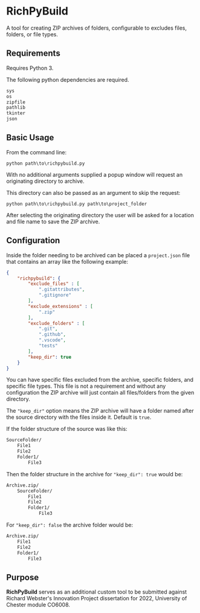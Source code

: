 # RichPyBuild

A tool for creating ZIP archives of folders, configurable to excludes files, folders, or file types.

## Requirements

Requires Python 3.

The following python dependencies are required.

```python
sys
os
zipfile
pathlib
tkinter
json
```

## Basic Usage

From the command line:
```console
python path\to\richpybuild.py
```

With no additional arguments supplied a popup window will request an originating directory to archive.

This directory can also be passed as an argument to skip the request:

```console
python path\to\richpybuild.py path\to\project_folder
```

After selecting the originating directory the user will be asked for a location and file name to save the ZIP archive.

## Configuration

Inside the folder needing to be archived can be placed a  `project.json` file that contains an array like the following example:

```json
{
    "richpybuild": {
        "exclude_files" : [
            ".gitattributes",
            ".gitignore"
        ],
        "exclude_extensions" : [
            ".zip"
        ],
        "exclude_folders" : [
            ".git",
            ".github",
            ".vscode",
            "tests"
        ],
        "keep_dir": true
    }
}
```

You can have specific files excluded from the archive, specific folders, and specific file types. This file is not a requirement and without any configuration the ZIP archive will just contain all files/folders from the given directory.

The `"keep_dir"` option means the ZIP archive will have a folder named after the source directory with the files inside it. Default is `true`.

If the folder structure of the source was like this:

```markdown
SourceFolder/
    File1
    File2
    Folder1/
        File3
```

Then the folder structure in the archive for `"keep_dir": true` would be:

```markdown
Archive.zip/
    SourceFolder/
        File1
        File2
        Folder1/
            File3
```

For `"keep_dir": false` the archive folder would be:

```markdown
Archive.zip/
    File1
    File2
    Folder1/
        File3
```

## Purpose
**RichPyBuild** serves as an additional custom tool to be submitted against Richard Webster's Innovation Project dissertation for 2022, University of Chester module CO6008.
